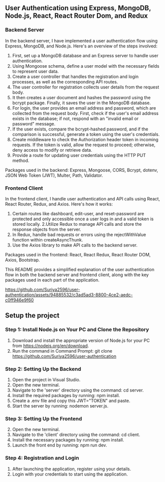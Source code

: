 ## User Authentication using Express, MongoDB, Node.js, React, React Router Dom, and Redux

### Backend Server
In the backend server, I have implemented a user authentication flow using Express, MongoDB, and Node.js. Here's an overview of the steps involved:

1. First, set up a MongoDB database and an Express server to handle user authentication.
2. Using Mongoose schema, define a user model with the necessary fields to represent user data.
3. Create a user controller that handles the registration and login processes, as well as the corresponding API routes.
4. The user controller for registration collects user details from the request body.
5. It then creates a user document and hashes the password using the bcrypt package. Finally, it saves the user in the MongoDB database.
6. For login, the user provides an email address and password, which are collected from the request body. First, check if the user's email address exists in the database; if not, respond with an "invalid email or password" message.
7. If the user exists, compare the bcrypt-hashed password, and if the comparison is successful, generate a token using the user's credentials.
8. Create middleware to check the Authorization header token in incoming requests. If the token is valid, allow the request to proceed; otherwise, deny access to modify or retrieve data.
9. Provide a route for updating user credentials using the HTTP PUT method.

Packages used in the backend: Express, Mongoose, CORS, Bcrypt, dotenv, JSON Web Token (JWT), Multer, Path, Validator.

### Frontend Client
In the frontend client, I handle user authentication and API calls using React, React Router, Redux, and Axios. Here's how it works:

1. Certain routes like dashboard, edit-user, and reset-password are protected and only accessible once a user logs in and a valid token is stored locally.
2.Utilize Redux to manage API calls and store the response objects from the server.
3. In Redux, handle bad requests or errors using the rejectWithValue function within createAsyncThunk.
4. Use the Axios library to make API calls to the backend server.

Packages used in the frontend: React, React Redux, React Router DOM, Axios, Bootstrap.

This README provides a simplified explanation of the user authentication flow in both the backend server and frontend client, along with the key packages used in each part of the application.

https://github.com/Suriya2596/user-authentication/assets/94885532/c3ad5ad3-8800-4ce2-aedc-c0ff946e9f60

## Setup the project
### Step 1: Install Node.js on Your PC and Clone the Repository
1. Download and install the appropriate version of Node.js for your PC from https://nodejs.org/en/download.
2. Run the command in Command Prompt: git clone https://github.com/Suriya2596/user-authentication
### Step 2: Setting Up the Backend
1. Open the project in Visual Studio.
2. Open the new terminal.
3. Navigate to the 'server' directory using the command: cd server.
4. Install the required packages by running: npm install.
5. Create a .env file and copy this JWT="TOKEN" and paste.
6. Start the server by running: nodemon server.js.
### Step 3: Setting Up the Frontend
2. Open the new terminal.
3. Navigate to the 'client' directory using the command: cd client.
4. Install the necessary packages by running: npm install.
5. Launch the front end by running: npm run dev.
### Step 4: Registration and Login
1. After launching the application, register using your details.
2. Login with your credentials to start using the application.
